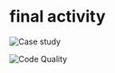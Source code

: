 # final activity

![Case study](https://user-images.githubusercontent.com/63057953/133645017-cb944747-9d83-495f-af31-ce8cc6b04eac.PNG)


 ![Code Quality](https://www.code-inspector.com/project/28877/score/svg)
